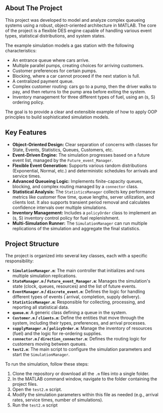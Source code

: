 

## About The Project

This project was developed to model and analyze complex queueing systems using a robust, object-oriented architecture in MATLAB. The core of the project is a flexible DES engine capable of handling various event types, statistical distributions, and system states.

The example simulation models a gas station with the following characteristics:
*   An entrance queue where cars arrive.
*   Multiple parallel pumps, creating choices for arriving customers.
*   Customer preferences for certain pumps.
*   Blocking, where a car cannot proceed if the next station is full.
*   A centralized payment queue.
*   Complex customer routing: cars go to a pump, then the driver walks to pay, and then returns to the pump area before exiting the system.
*   Inventory management for three different types of fuel, using an (s, S) ordering policy.

The goal is to provide a clear and extensible example of how to apply OOP principles to build sophisticated simulation models.

## Key Features

- **Object-Oriented Design:** Clear separation of concerns with classes for State, Events, Statistics, Queues, Customers, etc.
- **Event-Driven Engine:** The simulation progresses based on a future event list, managed by the `Future_event_Manager`.
- **Flexible Event Generation:** Supports various random distributions (Exponential, Normal, etc.) and deterministic schedules for arrivals and service times.
- **Advanced Queueing Logic:** Implements finite-capacity queues, blocking, and complex routing managed by a `connector` class.
- **Statistical Analysis:** The `StatisticsManager` collects key performance metrics like customer flow time, queue lengths, server utilization, and clients lost. It also supports transient period removal and calculates confidence intervals over multiple simulations.
- **Inventory Management:** Includes a `policyOrder` class to implement an (s, S) inventory control policy for fuel replenishment.
- **Multi-Simulation Runner:** The `SimulationManager` can run multiple replications of the simulation and aggregate the final statistics.

## Project Structure

The project is organized into several key classes, each with a specific responsibility:

- **`SimulationManager.m`**: The main controller that initializes and runs multiple simulation replications.
- **`StateManager.m` / `Future_event_Manager.m`**: Manages the simulation's state (clock, queues, resources) and the list of future events.
- **`EventManager.m` / `discrete_event.m`**: Defines the logic for handling different types of events ( arrival, completion, supply delivery).
- **`StatisticsManager.m`**: Responsible for collecting, processing, and reporting all statistical data.
- **`queue.m`**: A generic class defining a queue in the system.
- **`Customer.m` / `clients.m`**: Define the entities that move through the system, including their types, preferences, and arrival processes.
- **`supplyManager.m` / `policyOrder.m`**: Manage the inventory of resources (fuel) and the logic for re-ordering supplies.
- **`connector.m` / `direction_connector.m`**: Defines the routing logic for customers moving between queues.
- **`test2.m`**: The main script to configure the simulation parameters and start the `SimulationManager`.


To run the simulation, follow these steps:

1.  Clone the repository or download all the `.m` files into a single folder.
2.  In the MATLAB command window, navigate to the folder containing the project files.
3.  Open the `test2.m` script.
4.  Modify the simulation parameters within this file as needed (e.g., arrival rates, service times, number of simulations).
5.  Run the `test2.m` script 



